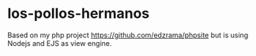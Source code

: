 # los-pollos-hermanos
Based on my php project https://github.com/edzrama/phpsite
but is using Nodejs and EJS as view engine.
